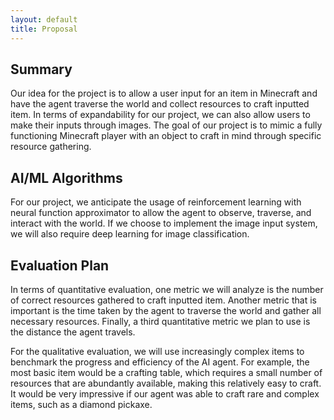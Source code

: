 ```yaml
---
layout: default
title: Proposal
---
```

## Summary
Our idea for the project is to allow a user input for an item in Minecraft and have the agent traverse the world and collect resources to craft inputted item. In terms of expandability for our project, we can also allow users to make their inputs through images. The goal of our project is to mimic a fully functioning Minecraft player with an object to craft in mind through specific resource gathering.

## AI/ML Algorithms
For our project, we anticipate the usage of reinforcement learning with neural function approximator to allow the agent to observe, traverse, and interact with the world. If we choose to implement the image input system, we will also require deep learning for image classification.

## Evaluation Plan
In terms of quantitative evaluation, one metric we will analyze is the number of correct resources gathered to craft inputted item. Another metric that is important is the time taken by the agent to traverse the world and gather all necessary resources. Finally, a third quantitative metric we plan to use is the distance the agent travels.

For the qualitative evaluation, we will use increasingly complex items to benchmark the progress and efficiency of the AI agent. For example, the most basic item would be a crafting table, which requires a small number of resources that are abundantly available, making this relatively easy to craft. It would be very impressive if our agent was able to craft rare and complex items, such as a diamond pickaxe. 
